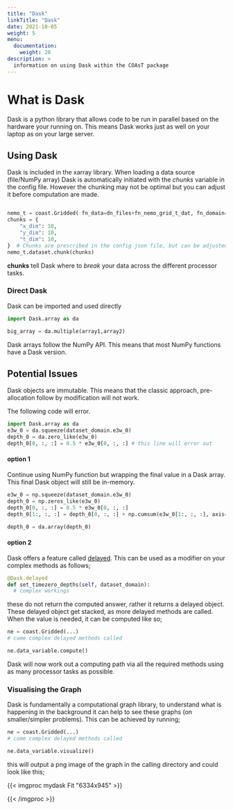 ```yaml
---
title: "Dask"
linkTitle: "Dask"
date: 2021-10-05
weight: 5
menu:
  documentation:
    weight: 20
description: >
  information on using Dask within the COAsT package
---
```


# What is Dask
Dask is a python library that allows code to be run in parallel based on the hardware your running on. This means Dask works just as well on your laptop as on your large server.


## Using Dask
Dask is included in the xarray library. When loading a data source (file/NumPy array) Dask is automatically initiated with the _chunks_ variable in the config file. However the chunking may not be optimal but you can adjust it before computation are made.

``` python

nemo_t = coast.Gridded( fn_data=dn_files+fn_nemo_grid_t_dat, fn_domain=dn_files+fn_nemo_dom, config=fn_config)
chunks = {
    "x_dim": 10,
    "y_dim": 10,
    "t_dim": 10,
}  # Chunks are prescribed in the config json file, but can be adjusted while the data is lazy loaded.
nemo_t.dataset.chunk(chunks)
```

**chunks** tell Dask where to _break_ your data across the different processor tasks.

### Direct Dask

Dask can be imported and used directly

``` python
import Dask.array as da

big_array = da.multiple(array1,array2)

```
Dask arrays follow the NumPy API. This means that most NumPy functions have a Dask version.


## Potential Issues
Dask objects are immutable. This means that the classic approach, pre-allocation follow by modification will not work.

The following code will error.
``` python
import Dask.array as da
e3w_0 = da.squeeze(dataset_domain.e3w_0)
depth_0 = da.zero_like(e3w_0)
depth_0[0, :, :] = 0.5 * e3w_0[0, :, :] # this line will error out
```

#### option 1
Continue using NumPy function but wrapping the final value in a Dask array. This final Dask object will still be in-memory.

``` python
e3w_0 = np.squeeze(dataset_domain.e3w_0)
depth_0 = np.zeros_like(e3w_0)
depth_0[0, :, :] = 0.5 * e3w_0[0, :, :]
depth_0[1:, :, :] = depth_0[0, :, :] + np.cumsum(e3w_0[1:, :, :], axis=0)

depth_0 = da.array(depth_0)
```

#### option 2

Dask offers a feature called [delayed](https://docs.dask.org/en/latest/delayed.html). This can be used as a modifier on your
complex methods as follows;

``` python
@Dask.delayed
def set_timezero_depths(self, dataset_domain):
  # complex workings

```
these do not return the computed answer, rather it returns a delayed object. These delayed object get stacked, as more delayed methods are called. When the value is needed, it can be computed like so;

``` python
ne = coast.Gridded(...)
# come complex delayed methods called

ne.data_variable.compute()
```

Dask will now work out a computing path via all the required methods using as many processor tasks as possible.

### Visualising the Graph
Dask is fundamentally a computational graph library, to understand what is happening in the background it can help to see these graphs (on smaller/simpler problems). This can be achieved by running;

``` python
ne = coast.Gridded(...)
# come complex delayed methods called

ne.data_variable.visualize()
```
this will output a png image of the graph in the calling directory and could look like this;

{{< imgproc mydask Fit "6334x945" >}}

{{< /imgproc >}}
